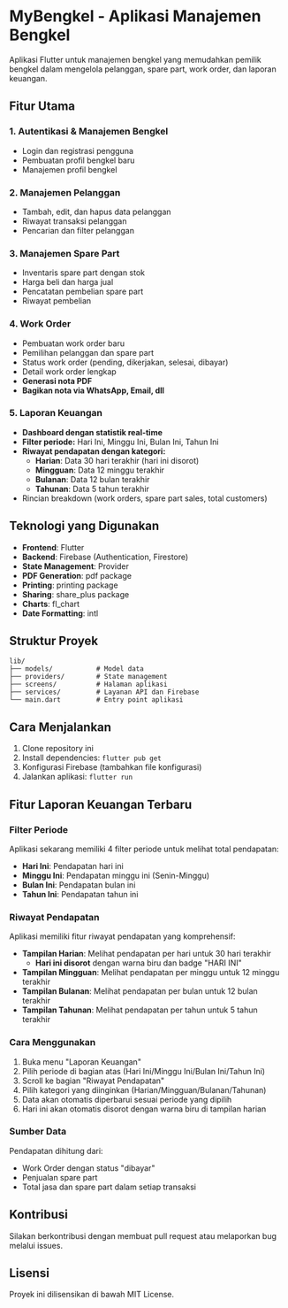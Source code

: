 # MyBengkel - Aplikasi Manajemen Bengkel

Aplikasi Flutter untuk manajemen bengkel yang memudahkan pemilik bengkel dalam mengelola pelanggan, spare part, work order, dan laporan keuangan.

## Fitur Utama

### 1. Autentikasi & Manajemen Bengkel

- Login dan registrasi pengguna
- Pembuatan profil bengkel baru
- Manajemen profil bengkel

### 2. Manajemen Pelanggan

- Tambah, edit, dan hapus data pelanggan
- Riwayat transaksi pelanggan
- Pencarian dan filter pelanggan

### 3. Manajemen Spare Part

- Inventaris spare part dengan stok
- Harga beli dan harga jual
- Pencatatan pembelian spare part
- Riwayat pembelian

### 4. Work Order

- Pembuatan work order baru
- Pemilihan pelanggan dan spare part
- Status work order (pending, dikerjakan, selesai, dibayar)
- Detail work order lengkap
- **Generasi nota PDF**
- **Bagikan nota via WhatsApp, Email, dll**

### 5. Laporan Keuangan

- **Dashboard dengan statistik real-time**
- **Filter periode:** Hari Ini, Minggu Ini, Bulan Ini, Tahun Ini
- **Riwayat pendapatan dengan kategori:**
  - **Harian**: Data 30 hari terakhir (hari ini disorot)
  - **Mingguan**: Data 12 minggu terakhir
  - **Bulanan**: Data 12 bulan terakhir
  - **Tahunan**: Data 5 tahun terakhir
- Rincian breakdown (work orders, spare part sales, total customers)

## Teknologi yang Digunakan

- **Frontend**: Flutter
- **Backend**: Firebase (Authentication, Firestore)
- **State Management**: Provider
- **PDF Generation**: pdf package
- **Printing**: printing package
- **Sharing**: share_plus package
- **Charts**: fl_chart
- **Date Formatting**: intl

## Struktur Proyek

```
lib/
├── models/           # Model data
├── providers/        # State management
├── screens/          # Halaman aplikasi
├── services/         # Layanan API dan Firebase
└── main.dart         # Entry point aplikasi
```

## Cara Menjalankan

1. Clone repository ini
2. Install dependencies: `flutter pub get`
3. Konfigurasi Firebase (tambahkan file konfigurasi)
4. Jalankan aplikasi: `flutter run`

## Fitur Laporan Keuangan Terbaru

### Filter Periode

Aplikasi sekarang memiliki 4 filter periode untuk melihat total pendapatan:

- **Hari Ini**: Pendapatan hari ini
- **Minggu Ini**: Pendapatan minggu ini (Senin-Minggu)
- **Bulan Ini**: Pendapatan bulan ini
- **Tahun Ini**: Pendapatan tahun ini

### Riwayat Pendapatan

Aplikasi memiliki fitur riwayat pendapatan yang komprehensif:

- **Tampilan Harian**: Melihat pendapatan per hari untuk 30 hari terakhir
  - **Hari ini disorot** dengan warna biru dan badge "HARI INI"
- **Tampilan Mingguan**: Melihat pendapatan per minggu untuk 12 minggu terakhir
- **Tampilan Bulanan**: Melihat pendapatan per bulan untuk 12 bulan terakhir
- **Tampilan Tahunan**: Melihat pendapatan per tahun untuk 5 tahun terakhir

### Cara Menggunakan

1. Buka menu "Laporan Keuangan"
2. Pilih periode di bagian atas (Hari Ini/Minggu Ini/Bulan Ini/Tahun Ini)
3. Scroll ke bagian "Riwayat Pendapatan"
4. Pilih kategori yang diinginkan (Harian/Mingguan/Bulanan/Tahunan)
5. Data akan otomatis diperbarui sesuai periode yang dipilih
6. Hari ini akan otomatis disorot dengan warna biru di tampilan harian

### Sumber Data

Pendapatan dihitung dari:

- Work Order dengan status "dibayar"
- Penjualan spare part
- Total jasa dan spare part dalam setiap transaksi

## Kontribusi

Silakan berkontribusi dengan membuat pull request atau melaporkan bug melalui issues.

## Lisensi

Proyek ini dilisensikan di bawah MIT License.
